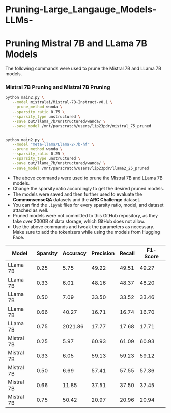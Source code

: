 # Pruning-Large_Langauge_Models-LLMs-

# Pruning Mistral 7B and LLama 7B Models

The following commands were used to prune the Mistral 7B and LLama 7B models.

### Mistral 7B Pruning and Mistral 7B Pruning

```bash
python main2.py \
   --model mistralai/Mistral-7B-Instruct-v0.1 \
   --prune_method wanda \
   --sparsity_ratio 0.75 \
   --sparsity_type unstructured \
   --save out/llama_7b/unstructured/wanda/ \
   --save_model /mnt/parscratch/users/lip23pdr/mistral_75_pruned


python main2.py \
   --model "meta-llama/Llama-2-7b-hf" \
   --prune_method wanda \
   --sparsity_ratio 0.25 \
   --sparsity_type unstructured \
   --save out/llama_7b/unstructured/wanda/ \
   --save_model /mnt/parscratch/users/lip23pdr/llama2_25_pruned
```
- The above commands were used to prune the Mistral 7B and LLama 7B models.
- Change the sparsity ratio accordingly to get the desired pruned models.
- The models were saved and then further used to evaluate the **CommonsenseQA** datasets and the **ARC Challenge** dataset.
- You can find the `.ipynb` files for every sparsity ratio, model, and dataset attached as well.
- Pruned models were not committed to this GitHub repository, as they take over 200GB of data storage, which GitHub does not allow.
- Use the above commands and tweak the parameters as necessary. Make sure to add the tokenizers while using the models from Hugging Face.




| Model          | Sparsity | Accuracy | Precision | Recall  | F1-Score |
|----------------|----------|----------|-----------|---------|----------|
| LLama 7B       | 0.25     | 5.75     | 49.22     | 49.51   | 49.27    |
| LLama 7B       | 0.33     | 6.01     | 48.16     | 48.37   | 48.20    |
| LLama 7B       | 0.50     | 7.09     | 33.50     | 33.52   | 33.46    |
| LLama 7B       | 0.66     | 40.27    | 16.71     | 16.74   | 16.70    |
| LLama 7B       | 0.75     | 2021.86  | 17.77     | 17.68   | 17.71    |
| Mistral 7B     | 0.25     | 5.97     | 60.93     | 61.09   | 60.93    |
| Mistral 7B     | 0.33     | 6.05     | 59.13     | 59.23   | 59.12    |
| Mistral 7B     | 0.50     | 6.69     | 57.41     | 57.55   | 57.36    |
| Mistral 7B     | 0.66     | 11.85    | 37.51     | 37.50   | 37.45    |
| Mistral 7B     | 0.75     | 50.42    | 20.97     | 20.96   | 20.94    |

